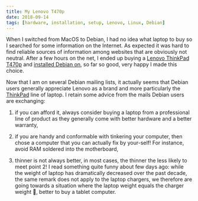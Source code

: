 ```yaml
---
title: My Lenovo T470p
date: 2018-09-14
tags: [hardware, installation, setup, Lenovo, Linux, Debian]
---
```


When I switched from MacOS to Debian, I had no idea what laptop to buy
so I searched for some information on the Internet. As expected it was hard
to find reliable sources of information among websites that are obviously not
neutral. After a few hours on the net, I ended up buying a [Lenovo ThinkPad T470p](https://www.notebookcheck.net/Lenovo-ThinkPad-T470p-Core-i7-GeForce-940MX-Laptop-Review.226802.0.html)
and [installed Debian on](https://insileco.github.io/2018/01/21/setting-my-debian-stretch-up/),
so far so good, very happy I made this choice.

Now that I am on several Debian mailing lists, it actually seems that Debian
users generally appreciate Lenovo as a brand and more particularly the
[ThinkPad](https://en.wikipedia.org/wiki/ThinkPad) line of laptop. I retain
some advice from the mails Debian users are exchanging:

1. if you can afford it, always consider buying a laptop from a professional line
of product as they generally come with better hardware and a better warranty,

2. if you are handy and conformable with tinkering your computer, then chose
a computer that you can actually fix by your-self! For instance, avoid RAM
soldered into the motherboard,

3. thinner is not always better, in most cases, the thinner the less likely
to meet point 2! I read something quite funny about few days ago: while the
weight of laptop has dramatically decreased over the past decade, the same
remark does not apply to the laptop chargers, we therefore are going towards a
situation where the laptop weight equals the charger weight :imp:, better to
buy a tablet computer.
